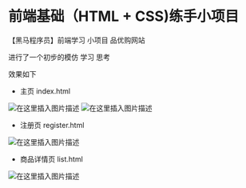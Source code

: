 # 前端基础（HTML + CSS)练手小项目
【黑马程序员】前端学习 小项目 品优购网站 

进行了一个初步的模仿 学习 思考 

效果如下

- 主页 index.html

![在这里插入图片描述](https://img-blog.csdnimg.cn/9856d10447784207b8c96173ce3d2d5b.png?x-oss-process=image/watermark,type_ZHJvaWRzYW5zZmFsbGJhY2s,shadow_50,text_Q1NETiBA5pWy5Luj56CB55qE5bCP5o-Q55C05omL,size_20,color_FFFFFF,t_70,g_se,x_16)
![在这里插入图片描述](https://img-blog.csdnimg.cn/3282f0bb46dd495d97a2b09f4d1c572d.png?x-oss-process=image/watermark,type_ZHJvaWRzYW5zZmFsbGJhY2s,shadow_50,text_Q1NETiBA5pWy5Luj56CB55qE5bCP5o-Q55C05omL,size_20,color_FFFFFF,t_70,g_se,x_16)

- 注册页 register.html

![在这里插入图片描述](https://img-blog.csdnimg.cn/e9146881ce884b37ab90f70c9f9b7488.png?x-oss-process=image/watermark,type_ZHJvaWRzYW5zZmFsbGJhY2s,shadow_50,text_Q1NETiBA5pWy5Luj56CB55qE5bCP5o-Q55C05omL,size_20,color_FFFFFF,t_70,g_se,x_16)

- 商品详情页 list.html

![在这里插入图片描述](https://img-blog.csdnimg.cn/b1f90fb09a194df4b7c8d543b33d7921.png?x-oss-process=image/watermark,type_ZHJvaWRzYW5zZmFsbGJhY2s,shadow_50,text_Q1NETiBA5pWy5Luj56CB55qE5bCP5o-Q55C05omL,size_20,color_FFFFFF,t_70,g_se,x_16)
